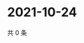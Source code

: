 # 2021-10-24

共 0 条

<!-- BEGIN WEIBO -->
<!-- 最后更新时间 Sun Oct 24 2021 12:18:36 GMT+0800 (China Standard Time) -->

<!-- END WEIBO -->
